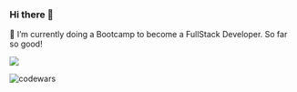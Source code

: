 ### Hi there 👋


🌱 I’m currently doing a Bootcamp to become a FullStack Developer. So far so good!

[![](https://visitcount.itsvg.in/api?id=ElviaBth&label=Profile%20Views&color=0&pretty=false)](https://visitcount.itsvg.in)

![codewars](https://www.codewars.com/users/ElviaBth/badges/small)
